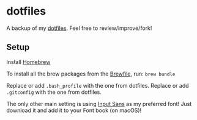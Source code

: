 # dotfiles

A backup of my [dotfiles](https://dotfiles.github.io/). Feel free to review/improve/fork!

## Setup

Install [Homebrew](https://brew.sh/)

To install all the brew packages from the [Brewfile](https://github.com/Homebrew/homebrew-bundle), run:
`brew bundle`

Replace or add `.bash_profile` with the one from dotfiles.
Replace or add `.gitconfig` with the one from dotfiles.

The only other main setting is using [Input Sans](http://input.fontbureau.com) as my preferred font! Just download it and add it to your Font book (on macOS)!

